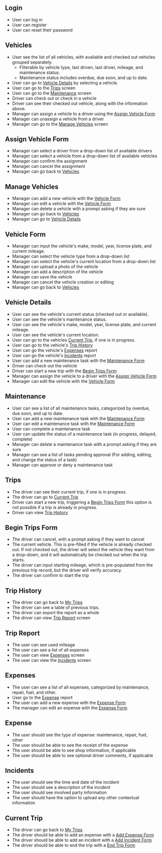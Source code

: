 ## Login

- User can log in
- User can register
- User can reset their password

## Vehicles

- User see the list of all vehicles, with available and checked out vehicles grouped separately.
  - Filterable by vehicle type, last driven, last driver, mileage, and maintenance status.
  - Maintenance status includes overdue, due soon, and up to date.
- User can go to [Vehicle Details](#vehicle-details) by selecting a vehicle.
- User can go to the [Trips](#trips) screen
- User can go to the [Maintenance](#maintenance) screen
- Driver can check out or check in a vehicle
- Driver can see their checked out vehicle, along with the information above.
- Manager can assign a vehicle to a driver using the [Assign Vehicle Form](#assign-vehicle-form)
- Manager can unassign a vehicle from a driver
- Manager can go to the [Manage Vehicles](#manage-vehicles) screen

## Assign Vehicle Form

- Manager can select a driver from a drop-down list of available drivers
- Manager can select a vehicle from a drop-down list of available vehicles
- Manager can confirm the assignment
- Manager can cancel the assignment
- Manager can go back to [Vehicles](#vehicles)

## Manage Vehicles

- Manager can add a new vehicle with the [Vehicle Form](#vehicle-form)
- Manager can edit a vehicle with the [Vehicle Form](#vehicle-form)
- Manager can delete a vehicle with a prompt asking if they are sure
- Manager can go back to [Vehicles](#vehicles)
- Manager can go to [Vehicle Details](#vehicle-details)

## Vehicle Form

- Manager can input the vehicle's make, model, year, license plate, and current mileage.
- Manager can select the vehicle type from a drop-down list
- Manager can select the vehicle's current location from a drop-down list
- Manager can upload a photo of the vehicle
- Manager can add a description of the vehicle
- Manager can save the vehicle
- Manager can cancel the vehicle creation or editing
- Manager can go back to [Vehicles](#vehicles)

## Vehicle Details

- User can see the vehicle's current status (checked out or available).
- User can see the vehicle's maintenance status.
- User can see the vehicle's make, model, year, license plate, and current mileage.
- User can see the vehicle's current location.
- User can go to the vehicles [Current Trip](#current-trip), if one is in progress.
- User can go to the vehicle's [Trip History](#trip-history)
- User can go the vehicle's [Expenses](#expenses) report
- User can go the vehicle's [Incidents](#incidents) report
- User can add a new maintenance task with the [Maintenance Form](#add-maintenance-form)
- Driver can check out the vehicle
- Driver can start a new trip with the [Begin Trips Form](#begin-trips-form)
- Manager can assign the vehicle to a driver with the [Assign Vehicle Form](#assign-vehicle-form)
- Manager can edit the vehicle with the [Vehicle Form](#edit-vehicle-form)

## Maintenance

- User can see a list of all maintenance tasks, categorized by overdue, due soon, and up to date.
- User can add a new maintenance task with the [Maintenance Form](#add-maintenance-form)
- User can edit a maintenance task with the [Maintenance Form](#edit-maintenance-form)
- User can complete a maintenance task
- User can update the status of a maintenance task (in progress, delayed, complete)
- Manager can delete a maintenance task with a prompt asking if they are sure
- Manager can see a list of tasks pending approval (For adding, editing, and change the status of a task)
- Manager can approve or deny a maintenance task

## Trips

- The driver can see their current trip, if one is in progress.
- The driver can go to [Current Trip](#current-trip)
- Driver can start a new trip, triggering a [Begin Trips Form](#begin-trips-form) this option is not possible if a trip is already in progress.
- Driver can view [Trip History](#trip-history)

## Begin Trips Form

- The driver can cancel, with a prompt asking if they want to cancel
- The current vehicle. This is pre-filled if the vehicle is already checked out. If not checked out,
  the driver will select the vehicle they want from a drop-down, and it will automatically be checked
  out when the trip starts.
- The driver can input starting mileage, which is pre-populated from the previous trip record, but the driver will verify accuracy.
- The driver can confirm to start the trip

## Trip History

- The driver can go back to [My Trips](#my-trips)
- The driver can see a table of previous trips.
- The driver can export the report as a whole
- The driver can view [Trip Report](#trip-report) screen

## Trip Report

- The user can see used mileage
- The user can see a list of all expenses
- The user can view [Expenses](#expenses) screen
- The user can view the [Incidents](#incidents) screen

## Expenses

- The user can see a list of all expenses, categorized by maintenance, repair, fuel, and other.
- User go to the [Expense](#expense) report
- The user can add a new expense with the [Expense Form](#add-expense-form)
- The manager can edit an expense with the [Expense Form](#edit-expense-form)

## Expense

- The user should see the type of expense: maintenance, repair, fuel, other
- The user should be able to see the receipt of the expense
- The user should be able to see shop information, if applicable
- The user should be able to see optional driver comments, if applicable

## Incidents

- The user should see the time and date of the incident
- The user should see a description of the incident
- The user should see involved party information
- The user should have the option to upload any other contextual information

## Current Trip

- The driver can go back to [My Trips](#my-trips)
- The driver should be able to add an expense with a [Add Expense Form](#add-expense-form)
- The driver should be able to add an incident with a [Add Incident Form](#add-incident-form)
- The driver should be able to end the trip with a [End Trip Form](#end-trip-form)
